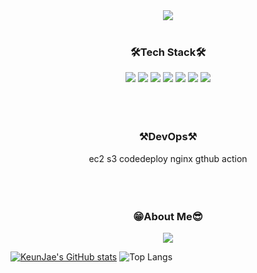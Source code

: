 <div align="center">
  <img src="https://capsule-render.vercel.app/api?type=rect&color=black&width=100&height=300&section=header&text=Welcome%20to%0AKeunjae%27s%20Github&fontSize=50&animation=fadeIn&fontColor=ffffff" />
</div>
<br />


<h3 align="center">🛠Tech Stack🛠</h3>
<div align="center">
  <img src="https://img.shields.io/badge/JavaScript-F7DF1E?style=flat-square&logo=javascript&logoColor=white" />
  <img src="https://img.shields.io/badge/TypeScript-3178C6?style=flat-square&logo=TypeScript&logoColor=white" />
  <img src="https://img.shields.io/badge/React-61DAFB?style=flat-square&logo=React&logoColor=white" />
  <img src="https://img.shields.io/badge/React%20Query-FF4154?style=flat-square&logo=React%20Query&logoColor=white" />
  <img src="https://img.shields.io/badge/Next.js-000000?style=flat-square&logo=Next.js&logoColor=white" />
  <img src="https://img.shields.io/badge/Recoil-3578E5?style=flat-square&logo=Recoil&logoColor=white" />
  <img src="https://img.shields.io/badge/MSW-FF6A33?style=flat-square&logo=mockserviceworker&logoColor=white" />

</div>
<br /><br /><br />

<h3 align="center">⚒DevOps⚒</h3>
<div align="center">
  ec2 s3 codedeploy nginx gthub action
</div>
<br /><br /><br />

<h3 align="center">😁About Me😎</h3>
<div align="center">
  <a href="https://velog.io/@tjrmswo/posts">
    <img src="https://img.shields.io/badge/velog-20C997?style=flat-square&logo=velog&logoColor=white" />
  </a>
</div>



[![KeunJae's GitHub stats](https://github-readme-stats.vercel.app/api?username=tjrmswo&theme=merko&show_icons=true&title_color=ff69b4)](https://github.com/tjrmswo)
![Top Langs](https://github-readme-stats.vercel.app/api/top-langs/?username=tjrmswo&layout=compact&theme=merko&title_color=ffd700)
